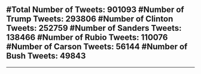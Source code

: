 #Total Number of Tweets: 901093 
#Number of Trump Tweets: 293806
#Number of Clinton Tweets: 252759
#Number of Sanders Tweets: 138466
#Number of Rubio Tweets: 110076
#Number of Carson Tweets: 56144
#Number of Bush Tweets: 49843
---
---
